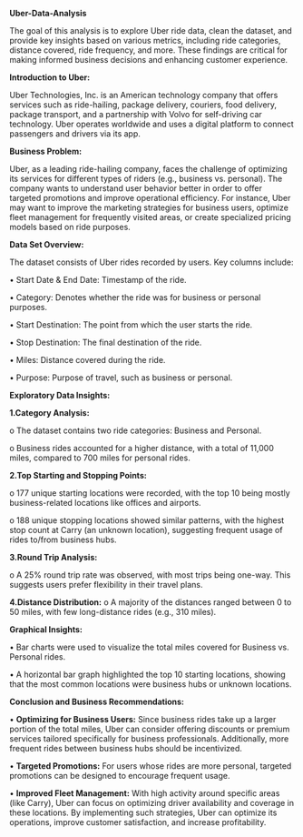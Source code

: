**Uber-Data-Analysis**

The goal of this analysis is to explore Uber ride data, clean the dataset, and provide key insights based on various metrics, including ride categories, distance covered, ride frequency, and more. These findings are critical for making informed business decisions and enhancing customer experience.

**Introduction to Uber:**

Uber Technologies, Inc. is an American technology company that offers services such as ride-hailing, package delivery, couriers, food delivery, package transport, and a partnership with Volvo for self-driving car technology. Uber operates worldwide and uses a digital platform to connect passengers and drivers via its app.

**Business Problem:**

Uber, as a leading ride-hailing company, faces the challenge of optimizing its services for different types of riders (e.g., business vs. personal). The company wants to understand user behavior better in order to offer targeted promotions and improve operational efficiency. For instance, Uber may want to improve the marketing strategies for business users, optimize fleet management for frequently visited areas, or create specialized pricing models based on ride purposes.

**Data Set Overview:**

The dataset consists of Uber rides recorded by users. Key columns include:

•	Start Date & End Date: Timestamp of the ride.

•	Category: Denotes whether the ride was for business or personal purposes.

•	Start Destination: The point from which the user starts the ride.

•	Stop Destination: The final destination of the ride.

•	Miles: Distance covered during the ride.

•	Purpose: Purpose of travel, such as business or personal.

**Exploratory Data Insights:**

**1.Category Analysis:**
   
o	The dataset contains two ride categories: Business and Personal.

o	Business rides accounted for a higher distance, with a total of 11,000 miles, compared to 700 miles for personal rides.

**2.Top Starting and Stopping Points:**

o	177 unique starting locations were recorded, with the top 10 being mostly business-related locations like offices and airports.

o	188 unique stopping locations showed similar patterns, with the highest stop count at Carry (an unknown location), suggesting frequent usage of rides to/from business hubs.

**3.Round Trip Analysis:**

o	A 25% round trip rate was observed, with most trips being one-way. This suggests users prefer flexibility in their travel plans.

**4.Distance Distribution:**
o	A majority of the distances ranged between 0 to 50 miles, with few long-distance rides (e.g., 310 miles).

**Graphical Insights:**

•	Bar charts were used to visualize the total miles covered for Business vs. Personal rides.

•	A horizontal bar graph highlighted the top 10 starting locations, showing that the most common locations were business hubs or unknown locations.


**Conclusion and Business Recommendations:**

•	**Optimizing for Business Users:** Since business rides take up a larger portion of the total miles, Uber can consider offering discounts or premium services tailored specifically for business professionals. Additionally, more frequent rides between business hubs should be incentivized.

•	**Targeted Promotions:** For users whose rides are more personal, targeted promotions can be designed to encourage frequent usage.

•	**Improved Fleet Management:** With high activity around specific areas (like Carry), Uber can focus on optimizing driver availability and coverage in these locations.
By implementing such strategies, Uber can optimize its operations, improve customer satisfaction, and increase profitability.






